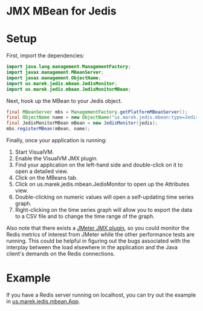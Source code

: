 # JMX MBean for Jedis

Setup
=====

First, import the dependencies:

```java
import java.lang.management.ManagementFactory;
import javax.management.MBeanServer;
import javax.management.ObjectName;
import us.marek.jedis.mbean.JedisMonitor;
import us.marek.jedis.mbean.JedisMonitorMBean;
```

Next, hook up the MBean to your Jedis object.

```java
final MBeanServer mbs = ManagementFactory.getPlatformMBeanServer(); 
final ObjectName name = new ObjectName("us.marek.jedis.mbean:type=JedisMonitor"); 
final JedisMonitorMBean mBean = new JedisMonitor(jedis);
mbs.registerMBean(mBean, name); 
```

Finally, once your application is running:
1. Start VisualVM.
2. Enable the VisualVM JMX plugin.
3. Find your application on the left-hand side and double-click on it to open a detailed view.
4. Click on the MBeans tab.
5. Click on us.marek.jedis.mbean.JedisMonitor to open up the Attributes view.
6. Double-clicking on numeric values will open a self-updating time series graph. 
7. Right-clicking on the time series graph will allow you to export the data to a CSV file and to change the time range of the graph.

Also note that there exists a [JMeter JMX plugin](http://jmeter-plugins.org/wiki/JMXMon/), so you could monitor the Redis metrics of interest from JMeter while the other performance tests are running. This could be helpful in figuring out the bugs associated with the interplay between the load elsewhere in the application and the Java client's demands on the Redis connections.


Example
=======

If you have a Redis server running on localhost, you can try out the example in [us.marek.jedis.mbean.App](https://github.com/mkolod/jedis_jmx/blob/master/src/main/java/us/marek/jedis/mbean/App.java).